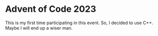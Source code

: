 # Advent of Code 2023

This is my first time participating in this event. So, I decided to use C++. Maybe I will end up a wiser man. 
